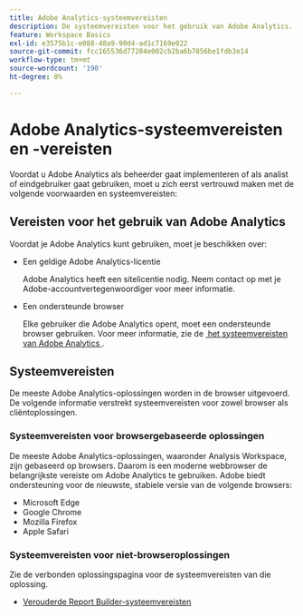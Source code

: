 ```yaml
---
title: Adobe Analytics-systeemvereisten
description: De systeemvereisten voor het gebruik van Adobe Analytics.
feature: Workspace Basics
exl-id: e3575b1c-e088-48a9-90d4-ad1c7169e022
source-git-commit: fcc165536d77284e002cb2ba6b7856be1fdb3e14
workflow-type: tm+mt
source-wordcount: '190'
ht-degree: 0%

---
```


# Adobe Analytics-systeemvereisten en -vereisten

Voordat u Adobe Analytics als beheerder gaat implementeren of als analist of eindgebruiker gaat gebruiken, moet u zich eerst vertrouwd maken met de volgende voorwaarden en systeemvereisten:

## Vereisten voor het gebruik van Adobe Analytics

Voordat je Adobe Analytics kunt gebruiken, moet je beschikken over:

* Een geldige Adobe Analytics-licentie

  Adobe Analytics heeft een sitelicentie nodig. Neem contact op met je Adobe-accountvertegenwoordiger voor meer informatie.

* Een ondersteunde browser

  Elke gebruiker die Adobe Analytics opent, moet een ondersteunde browser gebruiken. Voor meer informatie, zie de [&#x200B; het systeemvereisten van Adobe Analytics &#x200B;](/help/analyze/get-started/sys-reqs.md).

## Systeemvereisten

De meeste Adobe Analytics-oplossingen worden in de browser uitgevoerd. De volgende informatie verstrekt systeemvereisten voor zowel browser als cliëntoplossingen.

### Systeemvereisten voor browsergebaseerde oplossingen

De meeste Adobe Analytics-oplossingen, waaronder Analysis Workspace, zijn gebaseerd op browsers. Daarom is een moderne webbrowser de belangrijkste vereiste om Adobe Analytics te gebruiken. Adobe biedt ondersteuning voor de nieuwste, stabiele versie van de volgende browsers:

* Microsoft Edge
* Google Chrome
* Mozilla Firefox
* Apple Safari

### Systeemvereisten voor niet-browseroplossingen

Zie de verbonden oplossingspagina voor de systeemvereisten van die oplossing.

* [Verouderde Report Builder-systeemvereisten](/help/analyze/legacy-report-builder/setup/system-requirements.md)

